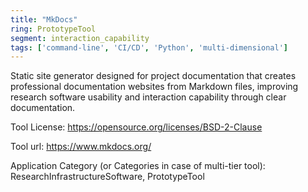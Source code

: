 ```yaml
---
title: "MkDocs"
ring: PrototypeTool
segment: interaction_capability
tags: ['command-line', 'CI/CD', 'Python', 'multi-dimensional']
---
```

Static site generator designed for project documentation that creates professional documentation websites from Markdown files, improving research software usability and interaction capability through clear documentation.

Tool License: https://opensource.org/licenses/BSD-2-Clause

Tool url: https://www.mkdocs.org/

Application Category (or Categories in case of multi-tier tool): ResearchInfrastructureSoftware, PrototypeTool
